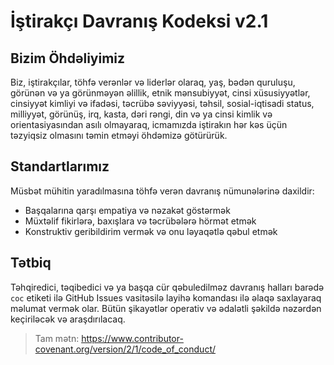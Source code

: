 
# İştirakçı Davranış Kodeksi v2.1

## Bizim Öhdəliyimiz
Biz, iştirakçılar, töhfə verənlər və liderlər olaraq, yaş, bədən quruluşu, görünən və ya görünməyən əlillik, etnik mənsubiyyət, cinsi xüsusiyyətlər, cinsiyyət kimliyi və ifadəsi, təcrübə səviyyəsi, təhsil, sosial-iqtisadi status, milliyyət, görünüş, irq, kasta, dəri rəngi, din və ya cinsi kimlik və orientasiyasından asılı olmayaraq, icmamızda iştirakın hər kəs üçün təzyiqsiz olmasını təmin etməyi öhdəmizə götürürük.

## Standartlarımız
Müsbət mühitin yaradılmasına töhfə verən davranış nümunələrinə daxildir:
- Başqalarına qarşı empatiya və nəzakət göstərmək
- Müxtəlif fikirlərə, baxışlara və təcrübələrə hörmət etmək
- Konstruktiv geribildirim vermək və onu ləyaqətlə qəbul etmək

## Tətbiq
Təhqiredici, təqibedici və ya başqa cür qəbuledilməz davranış halları barədə `coc` etiketi ilə GitHub Issues vasitəsilə layihə komandası ilə əlaqə saxlayaraq məlumat vermək olar. Bütün şikayətlər operativ və ədalətli şəkildə nəzərdən keçiriləcək və araşdırılacaq.

> Tam mətn: https://www.contributor-covenant.org/version/2/1/code_of_conduct/ 
